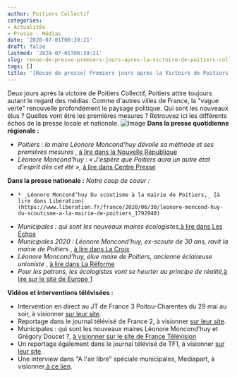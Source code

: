 ```yaml
---
author: Poitiers Collectif
categories:
- Actualités
- Presse - Médias
date: '2020-07-01T00:39:21'
draft: false
lastmod: '2020-07-01T00:39:21'
slug: revue-de-presse-premiers-jours-apres-la-victoire-de-poitiers-collectif
tags: []
title: '[Revue de presse] Premiers jours après la Victoire de Poitiers Collectif'
---
```


Deux jours après la victoire de Poitiers Collectif, Poitiers attire toujours autant le regard des médias. Comme d'autres villes de France, la "vague verte" renouvelle profondément le paysage politique. Qui sont les nouveaux élus ? Quelles vont être les premières mesures ? Retrouvez ici les différents échos de la presse locale et nationale. ![Image](/images/2025/revue-de-presse-premiers-jours-apres-la-victoire-de-poitiers-collectif/IMG_6039-1024x722.jpg)   **Dans la presse quotidienne régionale :**

  * _Poitiers : la maire Léonore Moncond'huy dévoile sa méthode et ses premières mesures_ , [à lire dans la Nouvelle République](https://www.lanouvellerepublique.fr/poitiers/poitiers-la-maire-devoile-sa-methode-et-ses-premieres-mesures)
  * _Léonore Moncond'huy : « J'espère que Poitiers aura un autre état d'esprit dès cet été »,_ [à lire dans Centre Presse](https://www.centre-presse.fr/article-747330-leonore-moncond-huy-j-espere-que-poitiers-aura-un-autre-etat-d-esprit-des-cet-ete.html)

**Dans la presse nationale :** _Notre coup de coeur :_

  *     * _Léonore Moncond’huy Du scoutisme à la mairie de Poitiers,_ [à lire dans Libération](https://www.liberation.fr/france/2020/06/30/leonore-moncond-huy-du-scoutisme-a-la-mairie-de-poitiers_1792940)

  * _Municipales : qui sont les nouveaux maires écologistes,_[à lire dans Les Échos](https://www.lesechos.fr/elections/municipales/municipales-qui-sont-les-nouveaux-maires-ecologistes-1219571)
  * _Municipales 2020 : Léonore Moncond’huy, ex-scoute de 30 ans, ravit la mairie de Poitiers_ , [à lire dans La Croix](https://www.la-croix.com/France/Politique/Municipales-2020-Leonore-Moncondhuy-scoute-30-ans-ravit-mairie-Poitiers-2020-06-29-1201102457)
  * _Léonore Moncond’huy, élue maire de Poitiers, ancienne éclaireuse unioniste_ , [à lire dans La Réforme ](https://www.reforme.net/gratuit/2020/06/30/leonore-moncondhuy-elue-mairie-de-poitiers-ancienne-eclaireuse-unioniste/)
  * _Pour les patrons, les écologistes vont se heurter au principe de réalité,_[à lire sur le site de Europe 1](https://www.europe1.fr/economie/municipales-les-chefs-dentreprises-circonspects-face-a-la-vague-verte-3978201)

**Vidéos et interventions télévisées :**

  * Intervention en direct au JT de France 3 Poitou-Charentes du 29 mai au soir, à visionner [sur leur site](https://france3-regions.francetvinfo.fr/nouvelle-aquitaine/emissions/jt-1920-poitou-charentes).
  * Reportage dans le journal télévisé de France 2, à visionner [sur leur site](https://www.france.tv/france-2/journal-20h00/1786093-edition-du-lundi-29-juin-2020.html).
  * Municipales : qui sont les nouveaux maires Léonore Moncond'huy et Grégory Doucet ?, [à visionner sur le site de France Télévision](https://www.francetvinfo.fr/elections/municipales/municipales-qui-sont-les-nouveaux-maires-leonore-moncond-huy-et-gregory-doucet_4027851.html)
  * Un reportage également dans le journal télévisé de TF1, à visionner [sur leur site](https://www.tf1.fr/tf1/jt-20h/videos/le-20-heures-du-29-juin-2020-65340205.html).
  * Une interview dans "A l'air libre" spéciale municipales, Mediapart, à visionner[ à ce lien](https://www.mediapart.fr/journal/france/290620/l-air-libre-speciale-municipales-le-debrief-avec-des-nouveaux-maires-et-nos-partenaires-en-region).
